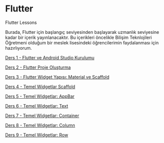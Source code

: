 # Flutter
Flutter Lessons

Burada, Flutter için başlangıç seviyesinden başlayarak uzmanlık seviyesine kadar bir içerik yayınlanacaktır.
Bu içerikleri öncelikle Bilişim Teknlojileri Öğretmeni olduğum bir meslek lisesindeki öğrencilerimin faydalanması için hazırlıyorum.

[Ders 1 - Flutter ve Android Studio Kurulumu](Dersler/Ders1Kurulum.md)

[Ders 2 - Flutter Proje Oluşturma](Dersler/Ders2ProjeOlusturma.md)

[Ders 3 - Flutter Widget Yapısı: Material ve Scaffold](Dersler/Ders3WidgetYapisiMaterialScaffold.md)

[Ders 4 - Temel Widgetlar Scaffold](Dersler/Ders4TemelWidgetlarScaffold.md)

[Ders 5 - Temel Widgetlar: AppBar](Dersler/Ders5TemelWidgetlarAppBar.md)

[Ders 6 - Temel Widgetlar: Text](Dersler/Ders6TemelWidgetlarText.md)

[Ders 7 - Temel Widgetlar: Container](Dersler/Ders7TemelWidgetlarContainer.md)

[Ders 8 - Temel Widgetlar: Column](Dersler/Ders8TemelYerlesimWidgetlariColumn.md)

[Ders 9 - Temel Widgetlar: Row](Dersler/Ders9TemelYerlesimWidgetlariRow.md)
